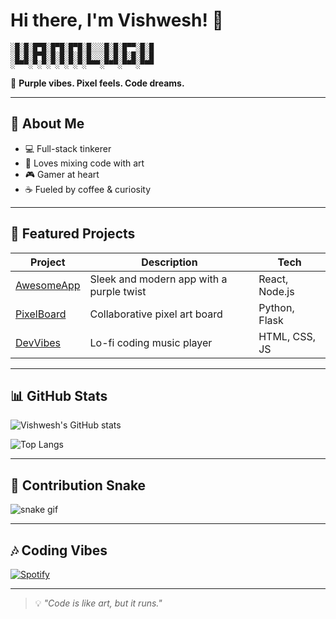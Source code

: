 # Hi there, I'm Vishwesh! 👋

```plaintext
░█░█░█▀█░█▀█░█▀█░█░░░█░█░█▀▀░█░█
░█░█░█▀█░█░█░█░█░█░░░█░█░█░█░█░█
░▀▀▀░▀░▀░▀░▀░▀░▀░▀▀▀░▀▀▀░▀▀▀░▀▀▀
```

💜 **Purple vibes. Pixel feels. Code dreams.**

---

## 🎯 About Me
- 💻 Full-stack tinkerer
- 🎨 Loves mixing code with art
- 🎮 Gamer at heart
- ☕ Fueled by coffee & curiosity

---

## 📂 Featured Projects
| Project | Description | Tech |
|---------|-------------|------|
| [AwesomeApp](https://github.com/) | Sleek and modern app with a purple twist | React, Node.js |
| [PixelBoard](https://github.com/) | Collaborative pixel art board | Python, Flask |
| [DevVibes](https://github.com/) | Lo-fi coding music player | HTML, CSS, JS |

---

## 📊 GitHub Stats

![Vishwesh's GitHub stats](https://github-readme-stats.vercel.app/api?username=VishweshBhilare&show_icons=true&theme=tokyonight&hide_border=true&bg_color=00000000)

![Top Langs](https://github-readme-stats.vercel.app/api/top-langs/?username=VishweshBhilare&layout=compact&theme=tokyonight&hide_border=true&bg_color=00000000)

---

## 🐍 Contribution Snake
![snake gif](https://github.com/VishweshBhilare/VishweshBhilare/blob/output/github-contribution-grid-snake.svg)

---

## 🎶 Coding Vibes
[![Spotify](https://novatorem.vercel.app/api/spotify)](https://open.spotify.com/user/)

---

> 💡 *"Code is like art, but it runs."*

